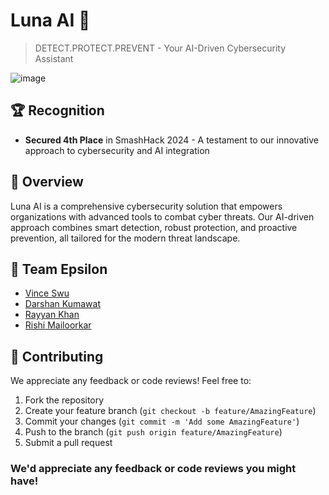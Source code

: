 # Luna AI 🌙
> DETECT.PROTECT.PREVENT - Your AI-Driven Cybersecurity Assistant

![image](https://github.com/user-attachments/assets/94d631d6-99a5-4d01-879d-cacb67e13c8f)


## 🏆 Recognition
* **Secured 4th Place** in SmashHack 2024 - A testament to our innovative approach to cybersecurity and AI integration

## 🌟 Overview
Luna AI is a comprehensive cybersecurity solution that empowers organizations with advanced tools to combat cyber threats. Our AI-driven approach combines smart detection, robust protection, and proactive prevention, all tailored for the modern threat landscape.

## 👥 Team Epsilon
* [Vince Swu](https://github.com/ecnivs)
* [Darshan Kumawat](https://github.com/darshanCommits)
* [Rayyan Khan](https://github.com/RayyanKhan18)
* [Rishi Mailoorkar](https://github.com/rishimailoorkar)

## 🤝 Contributing
We appreciate any feedback or code reviews! Feel free to:
1. Fork the repository
2. Create your feature branch (`git checkout -b feature/AmazingFeature`)
3. Commit your changes (`git commit -m 'Add some AmazingFeature'`)
4. Push to the branch (`git push origin feature/AmazingFeature`)
5. Submit a pull request

### We'd appreciate any feedback or code reviews you might have!
